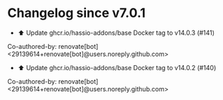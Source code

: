 # Changelog since v7.0.1
- ⬆️ Update ghcr.io/hassio-addons/base Docker tag to v14.0.3 (#141)

Co-authored-by: renovate[bot] <29139614+renovate[bot]@users.noreply.github.com> 
- ⬆️ Update ghcr.io/hassio-addons/base Docker tag to v14.0.2 (#140)

Co-authored-by: renovate[bot] <29139614+renovate[bot]@users.noreply.github.com> 
